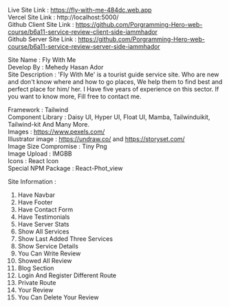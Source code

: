 Live Site Link : https://fly-with-me-484dc.web.app <br>
Vercel Site Link : http://localhost:5000/ <br>
Github Client Site Link : https://github.com/Porgramming-Hero-web-course/b6a11-service-review-client-side-iammhador <br>
Github Server Site Link : https://github.com/Porgramming-Hero-web-course/b6a11-service-review-server-side-iammhador <br>

Site Name : Fly With Me <br>
Develop By : Mehedy Hasan Ador <br>
Site Description : 'Fly With Me' is a tourist guide service site. Who are new and don't know where and how to go places, We help them to find best and perfect place for him/ her.
I Have five years of experience on this sector. If you want to know more, Fill free to contact me. <br>

Framework : Tailwind <br>
Component Library : Daisy UI, Hyper UI, Float UI, Mamba, Tailwinduikit, Tailwind-kit And Many More. <br>
Images : https://www.pexels.com/ <br>
Illustrator image : https://undraw.co/ and https://storyset.com/ <br>
Image Size Compromise : Tiny Png <br>
Image Upload : IMGBB <br>
Icons : React Icon <br>
Special NPM Package : React-Phot_view <br>

Site Information :

1. Have Navbar
2. Have Footer
3. Have Contact Form
4. Have Testimonials
5. Have Server Stats
6. Show All Services
7. Show Last Added Three Services
8. Show Service Details
9. You Can Write Review
10. Showed All Review
11. Blog Section
12. Login And Register Different Route
13. Private Route
14. Your Review
15. You Can Delete Your Review
